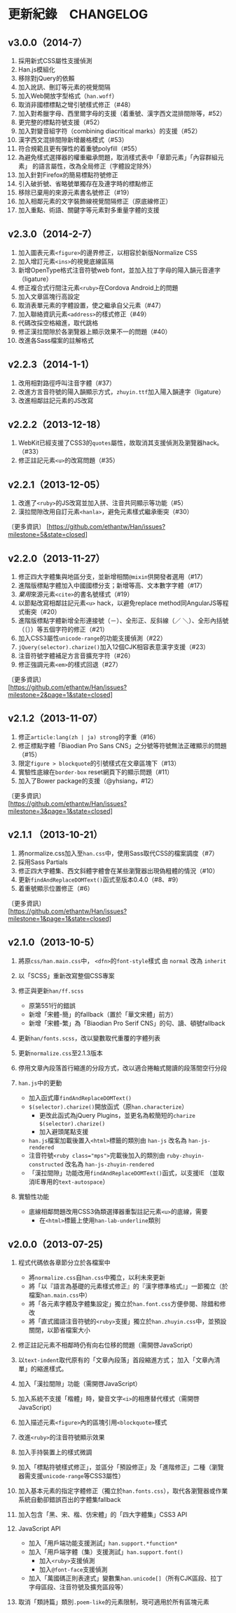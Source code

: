 
更新紀錄　CHANGELOG
===

v3.0.0（2014-7）
---
 1. 採用新式CSS屬性支援偵測
 2. Han.js模組化
 3. 移除對jQuery的依賴
 4. 加入訛訊、刪訂等元素的視覺間隔
 5. 加入Web開放字型格式（`han.woff`）
 6. 取消非國標標點之彎引號樣式修正（#48）
 7. 加入對希臘字母、西里爾字母的支援（着重號、漢字西文混排間隙等，#52）
 8. 更完整的標點符號支援（#52）
 9. 加入對變音組字符（combining diacritical marks）的支援（#52）
10. 漢字西文混排間隙新增嚴格模式（#53）
11. 符合規範且更有彈性的着重號polyfill（#55）
12. 為避免樣式選擇器的權重繼承問題，取消樣式表中「章節元素」「內容群組元素」
    的語言屬性，改為全局修正（字體設定除外）
13. 加入針對Firefox的簡易標點符號修正
14. 引入破折號、省略號單獨存在及連字時的標點修正
15. 移除已棄用的來源元素書名號修正（#19）
16. 加入相鄰元素的文字裝飾線視覺間隔修正（原底線修正）
17. 加入重點、術語、關鍵字等元素對多重量字體的支援

v2.3.0（2014-2-7）
---
 1. 加入圖表元素`<figure>`的邊界修正，以相容於新版Normalize CSS
 2. 加入增訂元素`<ins>`的視覺底線區隔
 3. 新增OpenType格式注音符號web font，並加入拉丁字母的陽入韻元音連字（ligature）
 4. 修正複合式行間注元素`<ruby>`在Cordova Android上的問題
 5. 加入文章區塊行高設定
 6. 取消表單元素的字體設置，使之繼承自父元素（#47）
 7. 加入聯絡資訊元素`<address>`的樣式修正（#49）
 8. 代碼改採空格縮進，取代跳格
 9. 修正漢拉間隙於各瀏覽器上顯示效果不一的問題（#40）
10. 改進各Sass檔案的註解格式

v2.2.3（2014-1-1）
---
1. 改用相對路徑呼叫注音字體（#37）
2. 改進方言音符號的陽入韻顯示方式，`zhuyin.ttf`加入陽入韻連字（ligature）
3. 改進相鄰註記元素的JS改寫

v2.2.2（2013-12-18）
---
1. WebKit已經支援了CSS3的`quotes`屬性，故取消其支援偵測及瀏覽器hack。（#33）
2. 修正註記元素`<u>`的改寫問題（#35）

v2.2.1（2013-12-05）
---
1. 改進了`<ruby>`的JS改寫並加入拼、注音共同顯示等功能（#5）
2. 漢拉間隙改用自訂元素`<hanla>`，避免元素樣式繼承衝突（#30）

〔更多資訊〕
[https://github.com/ethantw/Han/issues?milestone=5&state=closed]

v2.2.0（2013-11-27）
---
1. 修正四大字體集與地區分支，並新增相關`@mixin`供開發者選用（#17）
2. 進階版標點字體加入中國國標分支；新增等高、文本數字字體（#17）
3. *棄用*來源元素`<cite>`的書名號樣式（#19）
4. 以節點改寫相鄰註記元素`<u>` hack，以避免replace method同AngularJS等程式衝突（#20）
5. 進階版標點字體新增全形連接號（－）、全形正、反斜線（／ ＼）、全形內括號（〔〕）等五個字符的修正（#21）
6. 加入CSS3屬性`unicode-range`的功能支援偵測（#22）
7. `jQuery(selector).charize()`加入12個CJK相容表意漢字支援（#23）
8. 注音符號字體補足方言音擴充字符（#26）
9. 修正強調元素`<em>`的樣式回退（#27）

〔更多資訊〕  
[https://github.com/ethantw/Han/issues?milestone=2&page=1&state=closed]

v2.1.2（2013-11-07）
---
1. 修正`article:lang(zh | ja) strong`的字重（#16）
2. 修正標點字體「Biaodian Pro Sans CNS」之分號等符號無法正確顯示的問題（#15）
3. 限定`figure > blockquote`的引號樣式在文章區塊下（#13）
4. 實驗性底線在`border-box` reset網頁下的顯示問題（#11）
5. 加入了Bower package的支援（@yhsiang，#12）

〔更多資訊〕  
[https://github.com/ethantw/Han/issues?milestone=3&page=1&state=closed]

v2.1.1 （2013-10-21）
---
1. 將normalize.css加入至`han.css`中，使用Sass取代CSS的檔案調度（#7）
2. 採用Sass Partials
3. 修正四大字體集、西文斜體字體會在某些瀏覽器出現偽粗體的情況（#10）
4. 更新`findAndReplaceDOMText()`函式至版本0.4.0（#8、#9）
5. 着重號顯示位置修正（#6）

〔更多資訊〕  
[https://github.com/ethantw/Han/issues?milestone=1&page=1&state=closed]

v2.1.0（2013-10-5）
---
1. 將原`css/han.main.css`中，
     `<dfn>`的`font-style`樣式
   由
     `normal`
   改為
     `inherit`

2. 以「SCSS」重新改寫整個CSS專案

3. 修正與更新`han/ff.scss`
    * 原第551行的錯誤
    * 新增「宋體-簡」的fallback（置於「華文宋體」前方）
    * 新增「宋體-繁」為「Biaodian Pro Serif CNS」的句、讀、頓號fallback

4. 更新`han/fonts.scss`，改以變數取代重覆的字體列表

5. 更新`normalize.css`至2.1.3版本

6. 停用文章內段落首行縮進的分段方式，改以適合捲軸式閱讀的段落間空行分段

7. `han.js`中的更動
	* 加入函式庫`findAndReplaceDOMText()`
	* `$(selector).charize()`開放函式（原`han.characterize`）
		* 更改此函式為jQuery Plugins，並更名為較簡短的`charize`
		    `$(selector).charize()`
		* 加入避頭尾點支援
	* `han.js`檔案加載後置入`<html>`標籤的類別由
		`han-js`
      改名為
        `han-js-rendered`
	* 注音符號`<ruby class="mps">`完載後加入的類別由
	  	`ruby-zhuyin-constructed`
	  改名為
	    `han-js-zhuyin-rendered`
	* 「漢拉間隙」功能改用`findAndReplaceDOMText()`函式，以支援IE
	  （並取消IE專用的`text-autospace`）

8. 實驗性功能
	* 底線相鄰問題改用CSS3偽類選擇器重製註記元素`<u>`的底線，需要
  		* 在`<html>`標籤上使用`han-lab-underline`類別

v2.0.0（2013-07-25)
---
 1. 程式代碼依各章節分立於各檔案中
	* 將`normalize.css`自`han.css`中獨立，以利未來更新
	* 將「以『語言為基礎的元素樣式修正』的『漢字標準格式』」一節獨立（於檔案`han.main.css`中）
	* 將「各元素字體及字體集設定」獨立於`han.font.css`方便參閱、除錯和修改
	* 將「直式國語注音符號的`<ruby>`支援」獨立於`han.zhuyin.css`中，並預設關閉，以節省檔案大小

 2. 修正註記元素不相鄰時仍有向右位移的問題（需開啓JavaScript）
 3. 以`text-indent`取代原有的「文章內段落」首段縮進方式；
   加入「文章內清單」的縮進樣式。

 4. 加入「漢拉間隙」功能（需開啓JavaScript）
 5. 加入系統不支援「楷體」時，變音文字`<i>`的相應替代樣式（需開啓JavaScript）
 6. 加入描述元素`<figure>`內的區塊引用`<blockquote>`樣式
 7. 改進`<ruby>`的注音符號顯示效果
 8. 加入手持裝置上的樣式微調
 9. 加入「標點符號樣式修正」，並區分「預設修正」及「進階修正」二種（瀏覽器需支援`unicode-range`等CSS3屬性）
10. 加入基本元素的指定字體修正（獨立於`han.fonts.css`），取代各瀏覽器或作業系統自動卻錯誤百出的字體集fallback
11. 加入包含「黑、宋、楷、仿宋體」的「四大字體集」CSS3 API
12. JavaScript API
	* 加入「用戶端功能支援測試」`han.support.*function*`
	* 加入「用戶端字體（集）支援測試」`han.support.font()`
		* 加入`<ruby>`支援偵測
		* 加入`@font-face`支援偵測
	* 加入「萬國碼正則表達式」變數集`han.unicode[]`（所有CJK區段、拉丁字母區段、注音符號及擴充區段等）

13. 取消「類詩篇」類別`.poem-like`的元素限制，現可適用於所有區塊元素
